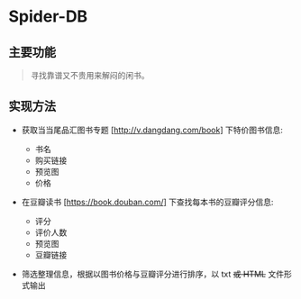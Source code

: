# Spider-DB

## 主要功能

> 寻找靠谱又不贵用来解闷的闲书。

## 实现方法

* 获取当当尾品汇图书专题 [http://v.dangdang.com/book] 下特价图书信息:
  * 书名
  * 购买链接
  * 预览图
  * 价格
  
* 在豆瓣读书 [https://book.douban.com/] 下查找每本书的豆瓣评分信息:
  * 评分
  * 评价人数
  * 预览图
  * 豆瓣链接
  
* 筛选整理信息，根据以图书价格与豆瓣评分进行排序，以 txt ~~或 HTML~~ 文件形式输出
